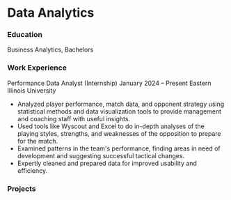 # Data Analytics 

### Education
Business Analytics, Bachelors

### Work Experience
Performance Data Analyst (Internship)
January 2024 – Present
Eastern Illinois University
* Analyzed player performance, match data, and opponent strategy using statistical methods and data visualization tools to provide management and coaching staff with useful insights.
* Used tools like Wyscout and Excel to do in-depth analyses of the playing styles, strengths, and weaknesses of the opposition to prepare for the match.
* Examined patterns in the team's performance, finding areas in need of development and suggesting successful tactical changes.
* Expertly cleaned and prepared data for improved usability and efficiency.

### Projects
